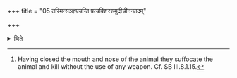 +++
title = "05 तस्मिन्सञ्ज्ञपयन्ति प्रत्यक्शिरसमुदीचीनन्पादम्"

+++

<details><summary>थिते</summary>

5. (The butchers) kill[^1] (the animal) with its head to the west and feet to the north on it (the blade of grass).  


[^1]: Having closed the mouth and nose of the animal they suffocate the animal and kill without the use of any weapon. Cf. ŚB III.8.1.15.
</details>
